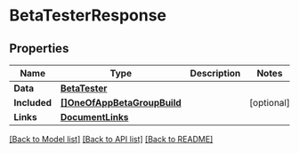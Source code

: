 # BetaTesterResponse

## Properties

Name | Type | Description | Notes
------------ | ------------- | ------------- | -------------
**Data** | [**BetaTester**](BetaTester.md) |  | 
**Included** | [**[]OneOfAppBetaGroupBuild**](oneOf&lt;App,BetaGroup,Build&gt;.md) |  | [optional] 
**Links** | [**DocumentLinks**](DocumentLinks.md) |  | 

[[Back to Model list]](../README.md#documentation-for-models) [[Back to API list]](../README.md#documentation-for-api-endpoints) [[Back to README]](../README.md)


